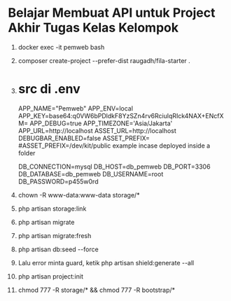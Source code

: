 # Belajar Membuat API untuk Project Akhir Tugas Kelas Kelompok 
1. docker exec -it pemweb bash
2. composer create-project --prefer-dist raugadh/fila-starter .
3. # src di .env
    APP_NAME="Pemweb"
    APP_ENV=local
    APP_KEY=base64:q0VW6bPDldkF8YzSZn4rv6RciulqRIck4NAX+ENcfXM=
    APP_DEBUG=true
    APP_TIMEZONE='Asia/Jakarta'
    APP_URL=http://localhost
    ASSET_URL=http://localhost
    DEBUGBAR_ENABLED=false
    ASSET_PREFIX=
    #ASSET_PREFIX=/dev/kit/public example incase deployed inside a folder

    DB_CONNECTION=mysql
    DB_HOST=db_pemweb
    DB_PORT=3306
    DB_DATABASE=db_pemweb
    DB_USERNAME=root
    DB_PASSWORD=p455w0rd
4. chown -R www-data:www-data storage/*
5. php artisan storage:link
6. php artisan migrate
7. php artisan migrate:fresh
8. php artisan db:seed --force
9. Lalu error minta guard, ketik php artisan shield:generate --all
10. php artisan project:init
11. chmod 777 -R storage/* && chmod 777 -R bootstrap/*